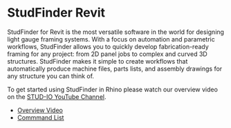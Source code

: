 # StudFinder Revit

StudFinder for Revit is the most versatile software in the world for designing light gauge framing systems. With a focus on automation and parametric workflows, StudFinder allows you to quickly develop fabrication-ready framing for any project: from 2D panel jobs to complex and curved 3D structures. StudFinder makes it simple to create workflows that automatically produce machine files, parts lists, and assembly drawings for any structure you can think of.

To get started using StudFinder in Rhino please watch our overview video on the [STUD-IO YouTube Channel](https://www.youtube.com/@STUD-IO).

- [Overview Video](https://www.youtube.com/watch?v=46ak5JP4UN8)
- [Commmand List](/Integrations/Revit/RevitCommands.md)